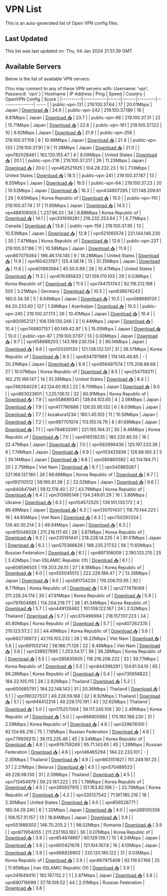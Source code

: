 # VPN List

This is an auto-generated list of Open VPN config files.

## Last Updated

This list was last updated on: Thu, 04 Jan 2024 21:51:39 GMT.

## Available Servers

Below is the list of available VPN servers:

(You may connect to any of these VPN servers with: Username: 'vpn', Password: 'vpn'.)
| Hostname | IP Address | Ping | Speed | Country | OpenVPN Config | Score |
|----------|------------|------|-------|---------|----------------| ----- |
| public-vpn-131 | 219.100.37.64 | 17 | 20.01Mbps | Japan | [Download 📥](./configs/server_0_JP.ovpn) | 24.9 |
| public-vpn-242 | 219.100.37.189 | 16 | 9.81Mbps | Japan | [Download 📥](./configs/server_1_JP.ovpn) | 23.7 |
| public-vpn-98 | 219.100.37.31 | 22 | 15.71Mbps | Japan | [Download 📥](./configs/server_2_JP.ovpn) | 22.8 |
| public-vpn-161 | 219.100.37.122 | 10 | 9.92Mbps | Japan | [Download 📥](./configs/server_3_JP.ovpn) | 21.9 |
| public-vpn-256 | 219.100.37.159 | 8 | 10.96Mbps | Japan | [Download 📥](./configs/server_4_JP.ovpn) | 21.4 |
| public-vpn-133 | 219.100.37.91 | 9 | 11.38Mbps | Japan | [Download 📥](./configs/server_5_JP.ovpn) | 21.0 |
| vpn782028461 | 162.120.155.47 | 4 | 8.09Mbps | United States | [Download 📥](./configs/server_6_US.ovpn) | 20.1 |
| public-vpn-216 | 219.100.37.217 | 26 | 11.23Mbps | Japan | [Download 📥](./configs/server_7_JP.ovpn) | 20.0 |
| vpn462521925 | 104.28.232.23 | 10 | 7.13Mbps | United States | [Download 📥](./configs/server_8_US.ovpn) | 18.5 |
| public-vpn-241 | 219.100.37.187 | 13 | 8.55Mbps | Japan | [Download 📥](./configs/server_9_JP.ovpn) | 16.5 |
| public-vpn-64 | 219.100.37.23 | 20 | 10.52Mbps | Japan | [Download 📥](./configs/server_10_JP.ovpn) | 16.3 |
| vpn434807295 | 121.148.209.61 | 26 | 9.65Mbps | Korea Republic of | [Download 📥](./configs/server_11_KR.ovpn) | 15.0 |
| public-vpn-110 | 219.100.37.74 | 17 | 11.85Mbps | Japan | [Download 📥](./configs/server_12_JP.ovpn) | 14.5 |
| vpn488109005 | 1.237.96.33 | 34 | 8.88Mbps | Korea Republic of | [Download 📥](./configs/server_13_KR.ovpn) | 14.1 |
| vpn331936281 | 216.232.253.64 | 7 | 6.77Mbps | Canada | [Download 📥](./configs/server_14_CA.ovpn) | 13.8 |
| public-vpn-156 | 219.100.37.95 | 13 | 10.53Mbps | Japan | [Download 📥](./configs/server_15_JP.ovpn) | 12.8 |
| vpn521065574 | 221.144.146.230 | 30 | 7.47Mbps | Korea Republic of | [Download 📥](./configs/server_16_KR.ovpn) | 12.6 |
| public-vpn-237 | 219.100.37.186 | 11 | 10.58Mbps | Japan | [Download 📥](./configs/server_17_JP.ovpn) | 11.9 |
| vpn867075084 | 198.46.174.145 | 9 | 18.28Mbps | United States | [Download 📥](./configs/server_18_US.ovpn) | 11.9 |
| vpn160423197 | 125.4.58.18 | 13 | 31.35Mbps | Japan | [Download 📥](./configs/server_19_JP.ovpn) | 11.8 |
| vpn401883584 | 45.50.0.89 | 28 | 10.47Mbps | United States | [Download 📥](./configs/server_20_US.ovpn) | 11.3 |
| vpn676385833 | 121.159.170.103 | 29 | 0.03Mbps | Korea Republic of | [Download 📥](./configs/server_21_KR.ovpn) | 11.0 |
| vpn744751743 | 92.116.212.198 | 505 | 3.21Mbps | Germany | [Download 📥](./configs/server_22_DE.ovpn) | 10.5 |
| vpn838674243 | 180.0.34.39 | 5 | 8.64Mbps | Japan | [Download 📥](./configs/server_23_JP.ovpn) | 10.5 |
| vpn588689126 | 94.20.233.60 | 127 | 1.39Mbps | Azerbaijan | [Download 📥](./configs/server_24_AZ.ovpn) | 10.5 |
| public-vpn-245 | 219.100.37.173 | 26 | 10.41Mbps | Japan | [Download 📥](./configs/server_25_JP.ovpn) | 10.4 |
| vpn800952121 | 106.139.130.246 | 2 | 0.44Mbps | Japan | [Download 📥](./configs/server_26_JP.ovpn) | 10.4 |
| vpn749907157 | 60.149.42.97 | 5 | 15.05Mbps | Japan | [Download 📥](./configs/server_27_JP.ovpn) | 10.0 |
| public-vpn-87 | 219.100.37.67 | 13 | 0.00Mbps | Japan | [Download 📥](./configs/server_28_JP.ovpn) | 9.7 |
| vpn658688203 | 143.189.230.134 | 3 | 90.14Mbps | Japan | [Download 📥](./configs/server_29_JP.ovpn) | 9.6 |
| vpn120291130 | 121.138.132.121 | 31 | 38.57Mbps | Korea Republic of | [Download 📥](./configs/server_30_KR.ovpn) | 9.3 |
| vpn834797989 | 114.145.48.85 | - | 20.31Mbps | Japan | [Download 📥](./configs/server_31_JP.ovpn) | 8.9 |
| vpn956497574 | 175.208.88.68 | 27 | 10.07Mbps | Korea Republic of | [Download 📥](./configs/server_32_KR.ovpn) | 8.5 |
| vpn254759211 | 162.215.169.147 | 14 | 51.39Mbps | United States | [Download 📥](./configs/server_33_US.ovpn) | 8.4 |
| vpn748264029 | 42.124.60.163 | 22 | 8.70Mbps | Japan | [Download 📥](./configs/server_34_JP.ovpn) | 8.0 |
| vpn863023601 | 1.225.136.12 | 32 | 80.91Mbps | Korea Republic of | [Download 📥](./configs/server_35_KR.ovpn) | 7.9 |
| vpn558689341 | 138.64.103.65 | 4 | 2.06Mbps | Japan | [Download 📥](./configs/server_36_JP.ovpn) | 7.9 |
| vpn417780686 | 126.55.95.132 | 6 | 8.03Mbps | Japan | [Download 📥](./configs/server_37_JP.ovpn) | 7.7 |
| kozakura1234 | 180.1.45.103 | 11 | 10.59Mbps | Japan | [Download 📥](./configs/server_38_JP.ovpn) | 7.2 |
| vpn987701074 | 113.155.14.79 | 8 | 81.68Mbps | Japan | [Download 📥](./configs/server_39_JP.ovpn) | 7.1 |
| vpn784832091 | 221.165.194.31 | 30 | 8.46Mbps | Korea Republic of | [Download 📥](./configs/server_40_KR.ovpn) | 7.0 |
| vpn616518235 | 180.220.85.55 | 16 | 22.47Mbps | Japan | [Download 📥](./configs/server_41_JP.ovpn) | 7.0 |
| vpn562999436 | 125.197.233.36 | 9 | 7.74Mbps | Japan | [Download 📥](./configs/server_42_JP.ovpn) | 6.9 |
| vpn103425836 | 126.88.160.3 | 5 | 39.14Mbps | Japan | [Download 📥](./configs/server_43_JP.ovpn) | 6.8 |
| vpn580860582 | 42.114.194.71 | 20 | 2.75Mbps | Viet Nam | [Download 📥](./configs/server_44_VN.ovpn) | 6.7 |
| vpn545865087 | 221.166.137.180 | 26 | 66.66Mbps | Korea Republic of | [Download 📥](./configs/server_45_KR.ovpn) | 6.7 |
| vpn193110512 | 59.190.81.38 | 2 | 22.02Mbps | Japan | [Download 📥](./configs/server_46_JP.ovpn) | 6.6 |
| vpn840847941 | 59.12.178.40 | 27 | 43.79Mbps | Korea Republic of | [Download 📥](./configs/server_47_KR.ovpn) | 6.4 |
| vpn313985146 | 134.249.61.29 | 16 | 3.86Mbps | Ukraine | [Download 📥](./configs/server_48_UA.ovpn) | 6.3 |
| vpn104572525 | 139.101.130.172 | 4 | 89.49Mbps | Japan | [Download 📥](./configs/server_49_JP.ovpn) | 6.3 |
| vpn130701437 | 118.70.144.225 | 19 | 44.65Mbps | Viet Nam | [Download 📥](./configs/server_50_VN.ovpn) | 6.3 |
| vpn750293324 | 126.40.30.214 | 3 | 49.84Mbps | Japan | [Download 📥](./configs/server_51_JP.ovpn) | 6.3 |
| vpn915048028 | 211.216.117.45 | 28 | 3.67Mbps | Korea Republic of | [Download 📥](./configs/server_52_KR.ovpn) | 6.2 |
| vpn235191441 | 218.228.14.235 | 4 | 81.51Mbps | Japan | [Download 📥](./configs/server_53_JP.ovpn) | 6.2 |
| vpn575366626 | 188.235.217.52 | 56 | 11.60Mbps | Russian Federation | [Download 📥](./configs/server_54_RU.ovpn) | 6.1 |
| vpn897106009 | 2.190.133.215 | 25 | 3.42Mbps | Iran (ISLAMIC Republic Of) | [Download 📥](./configs/server_55_IR.ovpn) | 6.1 |
| vpn608596505 | 119.203.29.51 | 27 | 8.18Mbps | Korea Republic of | [Download 📥](./configs/server_56_KR.ovpn) | 6.0 |
| vpn555045512 | 222.228.186.47 | 7 | 13.26Mbps | Japan | [Download 📥](./configs/server_57_JP.ovpn) | 6.0 |
| vpn581754230 | 119.206.113.95 | 30 | 8.77Mbps | Korea Republic of | [Download 📥](./configs/server_58_KR.ovpn) | 5.9 |
| vpn277478068 | 211.228.24.174 | 30 | 47.81Mbps | Korea Republic of | [Download 📥](./configs/server_59_KR.ovpn) | 5.9 |
| vpn797604685 | 114.204.219.77 | 36 | 41.34Mbps | Korea Republic of | [Download 📥](./configs/server_60_KR.ovpn) | 5.7 |
| vpn449126462 | 101.108.122.167 | 24 | 2.52Mbps | Thailand | [Download 📥](./configs/server_61_TH.ovpn) | 5.7 |
| vpn370496984 | 218.157.107.223 | 34 | 45.80Mbps | Korea Republic of | [Download 📥](./configs/server_62_KR.ovpn) | 5.7 |
| vpn407262335 | 210.123.57.2 | 33 | 44.49Mbps | Korea Republic of | [Download 📥](./configs/server_63_KR.ovpn) | 5.6 |
| vpn682736973 | 42.115.103.232 | 26 | 16.22Mbps | Viet Nam | [Download 📥](./configs/server_64_VN.ovpn) | 5.6 |
| vpn891502142 | 58.186.71.128 | 22 | 8.46Mbps | Viet Nam | [Download 📥](./configs/server_65_VN.ovpn) | 5.6 |
| vpn338927695 | 1.253.54.17 | 36 | 38.28Mbps | Korea Republic of | [Download 📥](./configs/server_66_KR.ovpn) | 5.5 |
| vpn285635605 | 118.216.208.222 | 33 | 39.77Mbps | Korea Republic of | [Download 📥](./configs/server_67_KR.ovpn) | 5.5 |
| vpn644396291 | 124.61.54.10 | 65 | 66.28Mbps | Korea Republic of | [Download 📥](./configs/server_68_KR.ovpn) | 5.4 |
| vpn735958822 | 184.22.105.115 | 28 | 2.82Mbps | Thailand | [Download 📥](./configs/server_69_TH.ovpn) | 5.2 |
| vpn600685791 | 184.22.148.143 | 31 | 20.36Mbps | Thailand | [Download 📥](./configs/server_70_TH.ovpn) | 5.1 |
| vpn190327537 | 49.228.59.168 | 32 | 8.92Mbps | Thailand | [Download 📥](./configs/server_71_TH.ovpn) | 5.1 |
| vpn946412214 | 49.228.170.191 | 43 | 32.62Mbps | Thailand | [Download 📥](./configs/server_72_TH.ovpn) | 5.0 |
| vpn175257004 | 39.117.245.109 | 30 | 2.49Mbps | Korea Republic of | [Download 📥](./configs/server_73_KR.ovpn) | 5.0 |
| vpn866805992 | 175.192.189.230 | 31 | 2.59Mbps | Korea Republic of | [Download 📥](./configs/server_74_KR.ovpn) | 4.8 |
| vpn329676100 | 92.124.66.216 | 75 | 7.16Mbps | Russian Federation | [Download 📥](./configs/server_75_RU.ovpn) | 4.8 |
| vpn779939215 | 39.113.235.46 | 45 | 9.34Mbps | Korea Republic of | [Download 📥](./configs/server_76_KR.ovpn) | 4.8 |
| vpn976759249 | 95.71.143.65 | 45 | 1.28Mbps | Russian Federation | [Download 📥](./configs/server_77_RU.ovpn) | 4.6 |
| vpn146465294 | 184.22.233.101 | - | 2.35Mbps | Thailand | [Download 📥](./configs/server_78_TH.ovpn) | 4.6 |
| vpn863151821 | 151.249.161.25 | 37 | 2.21Mbps | Belarus | [Download 📥](./configs/server_79_BY.ovpn) | 4.5 |
| vpn570489523 | 49.228.98.130 | 31 | 2.59Mbps | Thailand | [Download 📥](./configs/server_80_TH.ovpn) | 4.5 |
| vpn713454979 | 59.23.167.222 | 33 | 1.78Mbps | Korea Republic of | [Download 📥](./configs/server_81_KR.ovpn) | 4.5 |
| vpn395937915 | 121.163.82.196 | - | 22.74Mbps | Korea Republic of | [Download 📥](./configs/server_82_KR.ovpn) | 4.2 |
| vpn335127542 | 71.197.185.216 | 18 | 2.30Mbps | United States | [Download 📥](./configs/server_83_US.ovpn) | 4.0 |
| vpn856526771 | 180.34.29.240 | 6 | 1.32Mbps | Japan | [Download 📥](./configs/server_84_JP.ovpn) | 4.0 |
| vpn269105356 | 106.157.31.157 | 13 | 18.84Mbps | Japan | [Download 📥](./configs/server_85_JP.ovpn) | 3.9 |
| vpn551989303 | 146.70.205.2 | 1 | 98.02Mbps | Romania | [Download 📥](./configs/server_86_RO.ovpn) | 3.9 |
| vpn671954055 | 211.237.160.182 | 36 | 0.07Mbps | Korea Republic of | [Download 📥](./configs/server_87_KR.ovpn) | 3.9 |
| vpn654874887 | 60.129.138.1 | 10 | 8.24Mbps | Japan | [Download 📥](./configs/server_88_JP.ovpn) | 3.9 |
| vpn600421676 | 121.104.167.8 | 16 | 4.10Mbps | Japan | [Download 📥](./configs/server_89_JP.ovpn) | 3.9 |
| vpn688826902 | 220.120.185.122 | 31 | 0.03Mbps | Korea Republic of | [Download 📥](./configs/server_90_KR.ovpn) | 3.9 |
| vpn967975408 | 92.119.57.168 | 25 | 11.95Mbps | Iran (ISLAMIC Republic Of) | [Download 📥](./configs/server_91_IR.ovpn) | 3.9 |
| vpn341649410 | 182.167.112.2 | 1 | 2.87Mbps | Japan | [Download 📥](./configs/server_92_JP.ovpn) | 3.8 |
| vpn690716699 | 37.78.109.52 | 44 | 2.01Mbps | Russian Federation | [Download 📥](./configs/server_93_RU.ovpn) | 3.8 |
